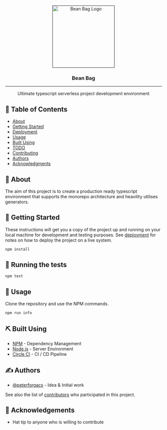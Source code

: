 <p align="center">
  <a href="" rel="noopener">
 <img width=200px height=200px src="https://res.cloudinary.com/dcl0y1bhz/image/upload/v1592000863/logo_juypke.png" alt="Bean Bag Logo"></a>
</p>

<h3 align="center">Bean Bag</h3>

---

<p align="center"> Ultimate typescript serverless project development environment
    <br>
</p>

## 📝 Table of Contents
- [About](#about)
- [Getting Started](#getting_started)
- [Deployment](#deployment)
- [Usage](#usage)
- [Built Using](#built_using)
- [TODO](../TODO.md)
- [Contributing](../CONTRIBUTING.md)
- [Authors](#authors)
- [Acknowledgments](#acknowledgement)

## 🧐 About <a name = "about"></a>
The aim of this project is to create a production ready typescript environment that supports the monorepo architecture and heavility utilises generators.

## 🏁 Getting Started <a name = "getting_started"></a>
These instructions will get you a copy of the project up and running on your local machine for development and testing purposes. See [deployment](#deployment) for notes on how to deploy the project on a live system.

```sh
npm install
```

## 🔧 Running the tests <a name = "tests"></a>

```sh
npm test
```

## 🎈 Usage <a name="usage"></a>
Clone the repository and use the NPM commands.

```sh
npm run info
```

## ⛏️ Built Using <a name = "built_using"></a>
- [NPM](https://www.npmjs.com/) - Dependency Management
- [Node.js](https://nodejs.org/en/) - Server Environment
- [Circle CI](https://circleci.com/) - CI / CD Pipeline

## ✍️ Authors <a name = "authors"></a>
- [@peterforgacs](https://github.com/peterforgacs) - Idea & Initial work

See also the list of [contributors](https://github.com/peterforgacs/beanbag/contributors) who participated in this project.

## 🎉 Acknowledgements <a name = "acknowledgement"></a>
- Hat tip to anyone who is willing to contribute

